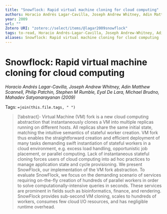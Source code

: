 ```yaml
---
title: "Snowflock: Rapid virtual machine cloning for cloud computing"
authors: Horacio Andrés Lagar-Cavilla, Joseph Andrew Whitney, Adin Matthew Scannell, Philip Patchin, Stephen M Rumble, Eyal De Lara, Michael Brudno, Mahadev Satyanarayanan
year: 2009
url: ""
Zotero URI: "zotero://select/items/@lagar2009snowflock"
tags: to-read, Horacio Andrés-Lagar-Cavilla, Joseph Andrew-Whitney, Adin Matthew-Scannell, Philip-Patchin, Stephen M-Rumble, Eyal-De Lara, Michael-Brudno, Mahadev-Satyanarayanan
aliases: Snowflock: Rapid virtual machine cloning for cloud computing
---
```


# Snowflock: Rapid virtual machine cloning for cloud computing  
_Horacio Andrés Lagar-Cavilla, Joseph Andrew Whitney, Adin Matthew Scannell, Philip Patchin, Stephen M Rumble, Eyal De Lara, Michael Brudno, Mahadev Satyanarayanan (2009)_

Tags: `=join(this.file.tags, " ")`

> [!abstract]-
> Virtual Machine (VM) fork is a new cloud computing abstraction that instantaneously clones a VM into multiple replicas running on different hosts. All replicas share the same initial state, matching the intuitive semantics of stateful worker creation. VM fork thus enables the straightforward creation and efficient deployment of many tasks demanding swift instantiation of stateful workers in a cloud environment, e.g. excess load handling, opportunistic job placement, or parallel computing. Lack of instantaneous stateful cloning forces users of cloud computing into ad hoc practices to manage application state and cycle provisioning. We present SnowFlock, our implementation of the VM fork abstraction. To evaluate SnowFlock, we focus on the demanding scenario of services requiring on-the-fly creation of hundreds of parallel workers in order to solve computationally-intensive queries in seconds. These services are prominent in fields such as bioinformatics, finance, and rendering. SnowFlock provides sub-second VM cloning, scales to hundreds of workers, consumes few cloud I/O resources, and has negligible runtime overhead.


